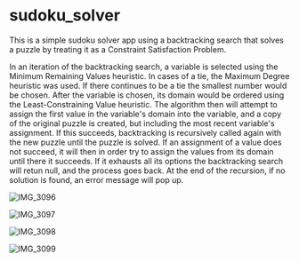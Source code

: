 # sudoku_solver

This is a simple sudoku solver app using a backtracking search that solves a puzzle by treating it as a Constraint Satisfaction Problem.

In an iteration of the backtracking search, a variable is selected using the Minimum Remaining Values heuristic. In cases of a tie, the Maximum Degree heuristic was used. If there continues to be a tie the smallest number would be chosen. After the variable is chosen, its domain would be ordered using the Least-Constraining Value heuristic. The algorithm then will attempt to assign the first value in the variable's domain into the variable, and a copy of the original puzzle is created, but including the most recent variable's assignment. If this succeeds, backtracking is recursively called again with the new puzzle until the puzzle is solved. If an assignment of a value does not succeed, it will then in order try to assign the values from its domain until there it succeeds. If it exhausts all its options the backtracking search will retun null, and the process goes back. At the end of the recursion, if no solution is found, an error message will pop up.

![IMG_3096](https://github.com/rbstrauss98/sudoku_solver/assets/86329701/af12fd16-be8a-4dac-9c0f-2d42a619a913)

![IMG_3097](https://github.com/rbstrauss98/sudoku_solver/assets/86329701/35dd330b-d87e-4e29-89ee-4b984c8a8bfb)

![IMG_3098](https://github.com/rbstrauss98/sudoku_solver/assets/86329701/1fb58f58-0387-40d6-9dc3-2d0dcc22a63a)

![IMG_3099](https://github.com/rbstrauss98/sudoku_solver/assets/86329701/8cbaa734-e802-403d-b77c-94c65b43b4bf)

